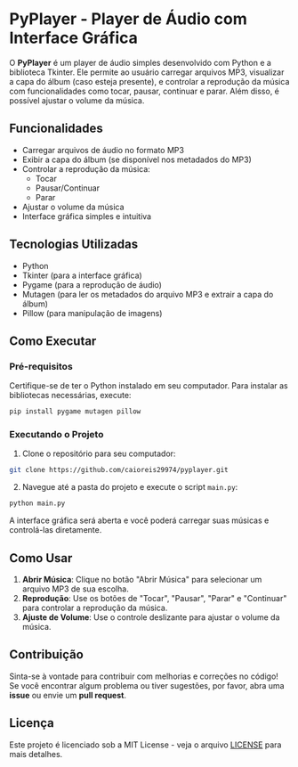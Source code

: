 
# PyPlayer - Player de Áudio com Interface Gráfica

O **PyPlayer** é um player de áudio simples desenvolvido com Python e a biblioteca Tkinter. Ele permite ao usuário carregar arquivos MP3, visualizar a capa do álbum (caso esteja presente), e controlar a reprodução da música com funcionalidades como tocar, pausar, continuar e parar. Além disso, é possível ajustar o volume da música.

## Funcionalidades

- Carregar arquivos de áudio no formato MP3
- Exibir a capa do álbum (se disponível nos metadados do MP3)
- Controlar a reprodução da música:
  - Tocar
  - Pausar/Continuar
  - Parar
- Ajustar o volume da música
- Interface gráfica simples e intuitiva

## Tecnologias Utilizadas

- Python
- Tkinter (para a interface gráfica)
- Pygame (para a reprodução de áudio)
- Mutagen (para ler os metadados do arquivo MP3 e extrair a capa do álbum)
- Pillow (para manipulação de imagens)

## Como Executar

### Pré-requisitos

Certifique-se de ter o Python instalado em seu computador. Para instalar as bibliotecas necessárias, execute:

```bash
pip install pygame mutagen pillow
```

### Executando o Projeto

1. Clone o repositório para seu computador:

```bash
git clone https://github.com/caioreis29974/pyplayer.git
```

2. Navegue até a pasta do projeto e execute o script `main.py`:

```bash
python main.py
```

A interface gráfica será aberta e você poderá carregar suas músicas e controlá-las diretamente.

## Como Usar

1. **Abrir Música**: Clique no botão "Abrir Música" para selecionar um arquivo MP3 de sua escolha.
2. **Reprodução**: Use os botões de "Tocar", "Pausar", "Parar" e "Continuar" para controlar a reprodução da música.
3. **Ajuste de Volume**: Use o controle deslizante para ajustar o volume da música.

## Contribuição

Sinta-se à vontade para contribuir com melhorias e correções no código! Se você encontrar algum problema ou tiver sugestões, por favor, abra uma **issue** ou envie um **pull request**.

## Licença

Este projeto é licenciado sob a MIT License - veja o arquivo [LICENSE](LICENSE) para mais detalhes.
